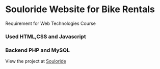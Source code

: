 # Souloride Website for Bike Rentals
Requirement for Web Technologies Course

### Used HTML,CSS and Javascript
### Backend PHP and MySQL

View the project at [Souloride](https://rohanmohapatra.github.io/souloride/)
